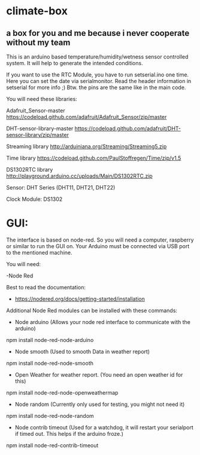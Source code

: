 # climate-box
a box for you and me because i never cooperate without my team
--
This is an arduino based temperature/humidity/wetness sensor controlled system. It will help to generate the intended conditions.

If you want to use the RTC Module, you have to run setserial.ino one time. Here you can set the date via serialmonitor. Read the header information in setserial for more info ;) Btw. the pins are the same like in the main code. 

You will need these libraries:

Adafruit_Sensor-master https://codeload.github.com/adafruit/Adafruit_Sensor/zip/master

DHT-sensor-library-master https://codeload.github.com/adafruit/DHT-sensor-library/zip/master

Streaming library http://arduiniana.org/Streaming/Streaming5.zip

Time library https://codeload.github.com/PaulStoffregen/Time/zip/v1.5

DS1302RTC library http://playground.arduino.cc/uploads/Main/DS1302RTC.zip

Sensor:
DHT Series (DHT11, DHT21, DHT22)

Clock Module:
DS1302


# GUI:
The interface is based on node-red. So you will need a computer, raspberry or similar to run the GUI on.
Your Arduino must be connected via USB port to the mentioned machine.

You will need:

-Node Red 

Best to read the documentation:

- https://nodered.org/docs/getting-started/installation


Additional Node Red modules can be installed with these commands:

- Node arduino (Allows your node red interface to communicate with the arduino)

npm install node-red-node-arduino


- Node smooth (Used to smooth Data in weather report)

npm install node-red-node-smooth


- Open Weather for weather report. (You need an open weather id for this)

npm install node-red-node-openweathermap 


- Node random (Currently only used for testing, you might not need it)

npm install node-red-node-random

- Node contrib timeout (Used for a watchdog, it will restart your serialport if timed out. This helps if the arduino froze.)

npm install node-red-contrib-timeout


